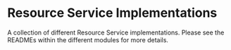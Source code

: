 # Resource Service Implementations

A collection of different Resource Service implementations.
Please see the READMEs within the different modules for more details.
